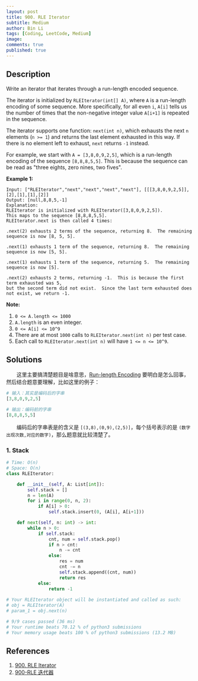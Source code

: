 ```yaml
---
layout: post
title: 900. RLE Iterator
subtitle: Medium
author: Bin Li
tags: [Coding, LeetCode, Medium]
image: 
comments: true
published: true
---
```


## Description

Write an iterator that iterates through a run-length encoded sequence.

The iterator is initialized by `RLEIterator(int[] A)`, where `A` is a run-length encoding of some sequence. More specifically, for all even `i`, `A[i]` tells us the number of times that the non-negative integer value `A[i+1]` is repeated in the sequence.

The iterator supports one function: `next(int n)`, which exhausts the next `n` elements (`n >= 1`) and returns the last element exhausted in this way. If there is no element left to exhaust, `next` returns `-1` instead.

For example, we start with `A = [3,8,0,9,2,5]`, which is a run-length encoding of the sequence `[8,8,8,5,5]`. This is because the sequence can be read as "three eights, zero nines, two fives".

 

**Example 1:**

```
Input: ["RLEIterator","next","next","next","next"], [[[3,8,0,9,2,5]],[2],[1],[1],[2]]
Output: [null,8,8,5,-1]
Explanation: 
RLEIterator is initialized with RLEIterator([3,8,0,9,2,5]).
This maps to the sequence [8,8,8,5,5].
RLEIterator.next is then called 4 times:

.next(2) exhausts 2 terms of the sequence, returning 8.  The remaining sequence is now [8, 5, 5].

.next(1) exhausts 1 term of the sequence, returning 8.  The remaining sequence is now [5, 5].

.next(1) exhausts 1 term of the sequence, returning 5.  The remaining sequence is now [5].

.next(2) exhausts 2 terms, returning -1.  This is because the first term exhausted was 5,
but the second term did not exist.  Since the last term exhausted does not exist, we return -1.
```

**Note:**

1. `0 <= A.length <= 1000`
2. `A.length` is an even integer.
3. `0 <= A[i] <= 10^9`
4. There are at most `1000` calls to `RLEIterator.next(int n)` per test case.
5. Each call to `RLEIterator.next(int n)` will have `1 <= n <= 10^9`.


## Solutions
　　这里主要搞清楚题目是啥意思，[Run-length Encoding](https://en.wikipedia.org/wiki/Run-length_encoding) 要明白是怎么回事，然后结合题意要理解，比如这里的例子：

```python
# 输入：其实是编码后的字串
[3,8,0,9,2,5]

# 输出：编码前的字串
[8,8,8,5,5] 
```

　　编码后的字串表是的含义是 `[(3,8),(0,9),(2,5)]`，每个括号表示的是 `(数字出现次数,对应的数字)`，那么题意就比较清楚了。

### 1. Stack

```python
# Time: O(n)
# Space: O(n)
class RLEIterator:

    def __init__(self, A: List[int]):
        self.stack = []
        n = len(A)
        for i in range(0, n, 2):
            if A[i] > 0:
                self.stack.insert(0, (A[i], A[i+1]))

    def next(self, n: int) -> int:
        while n > 0:
            if self.stack:
                cnt, num = self.stack.pop()
                if n > cnt:
                    n -= cnt
                else:
                    res = num
                    cnt -= n
                    self.stack.append((cnt, num))
                    return res
            else:
                return -1
        
# Your RLEIterator object will be instantiated and called as such:
# obj = RLEIterator(A)
# param_1 = obj.next(n)

# 9/9 cases passed (36 ms)
# Your runtime beats 70.12 % of python3 submissions
# Your memory usage beats 100 % of python3 submissions (13.2 MB)
```

## References
1. [900. RLE Iterator](https://leetcode.com/problems/rle-iterator/)
2. [900-RLE 迭代器](https://segmentfault.com/a/1190000016326512)